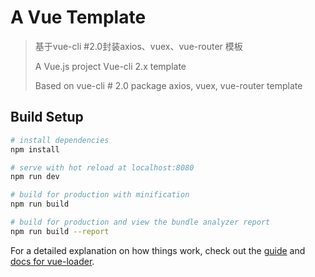 # A Vue Template

> 基于vue-cli #2.0封装axios、vuex、vue-router 模板
>
> A Vue.js project
> Vue-cli 2.x template
>
> Based on vue-cli # 2.0 package axios, vuex, vue-router template

## Build Setup

``` bash
# install dependencies
npm install

# serve with hot reload at localhost:8080
npm run dev

# build for production with minification
npm run build

# build for production and view the bundle analyzer report
npm run build --report
```

For a detailed explanation on how things work, check out the [guide](http://vuejs-templates.github.io/webpack/) and [docs for vue-loader](http://vuejs.github.io/vue-loader).
